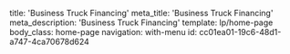 title: 'Business Truck Financing'
meta_title: 'Business Truck Financing'
meta_description: 'Business Truck Financing'
template: lp/home-page
body_class: home-page
navigation: with-menu
id: cc01ea01-19c6-48d1-a747-4ca70678d624
